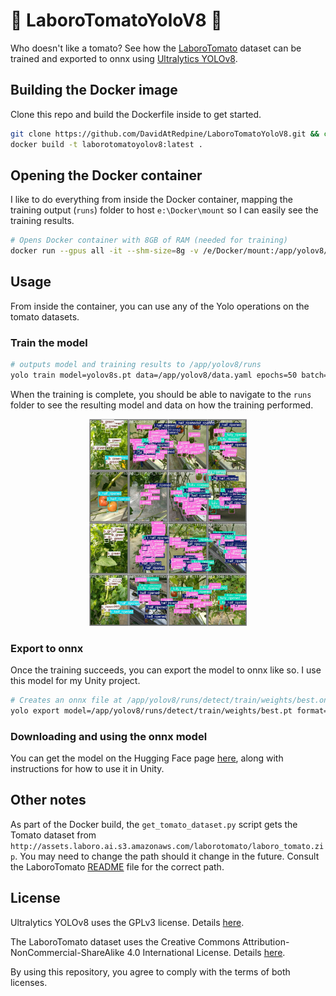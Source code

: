 # 🍅 LaboroTomatoYoloV8 🍅 

Who doesn't like a tomato? See how the [LaboroTomato](https://github.com/laboroai/LaboroTomato) dataset can be trained and exported to onnx using [Ultralytics YOLOv8](https://github.com/autogyro/yolo-V8).

## Building the Docker image

Clone this repo and build the Dockerfile inside to get started.

```bash
git clone https://github.com/DavidAtRedpine/LaboroTomatoYoloV8.git && cd LaboroTomatoYoloV8
docker build -t laborotomatoyolov8:latest .
```

## Opening the Docker container

I like to do everything from inside the Docker container, mapping the training output  (`runs`) folder to host `e:\Docker\mount` so I can easily see the training results.

```bash
# Opens Docker container with 8GB of RAM (needed for training)
docker run --gpus all -it --shm-size=8g -v /e/Docker/mount:/app/yolov8/runs laborotomatoyolov8:latest /bin/bash
```

## Usage

From inside the container, you can use any of the Yolo operations on the tomato datasets.

### Train the model

```bash
# outputs model and training results to /app/yolov8/runs
yolo train model=yolov8s.pt data=/app/yolov8/data.yaml epochs=50 batch=16 imgsz=640 device=0
```

When the training is complete, you should be able to navigate to the `runs` folder to see the resulting model and data on how the training performed.

<div style="text-align: center;">
    <img src="Docs/Images/val_batch2_labels.jpg" alt="Sample Training Output" width="50%">
</div>

### Export to onnx

Once the training succeeds, you can export the model to onnx like so. I use this model for my Unity project.

```bash
# Creates an onnx file at /app/yolov8/runs/detect/train/weights/best.onnx
yolo export model=/app/yolov8/runs/detect/train/weights/best.pt format=onnx imgsz=640 dynamic=False half=True
```

### Downloading and using the onnx model

You can get the model on the Hugging Face page [here](https://huggingface.co/DavidAtRedpine/sentis-LaboroTomatoYoloV8), along with instructions for how to use it in Unity.

## Other notes

As part of the Docker build, the `get_tomato_dataset.py` script gets the Tomato dataset from `http://assets.laboro.ai.s3.amazonaws.com/laborotomato/laboro_tomato.zip`. You may need to change the path should it change in the future. Consult the LaboroTomato [README](https://github.com/laboroai/LaboroTomato/blob/master/README.md) file for the correct path.


## License

Ultralytics YOLOv8 uses the GPLv3 license. Details [here](https://github.com/autogyro/yolo-V8?tab=readme-ov-file#license).

The LaboroTomato dataset uses the Creative Commons Attribution-NonCommercial-ShareAlike 4.0 International License. Details [here](https://github.com/laboroai/LaboroTomato/blob/master/README.md#license).

By using this repository, you agree to comply with the terms of both licenses.
